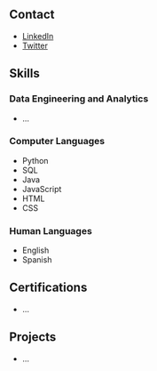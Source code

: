 ## Contact
- [LinkedIn](https://www.linkedin.com/in/lu15700/)
- [Twitter](https://twitter.com/Lu15700/)

## Skills

### Data Engineering and Analytics
- ...

### Computer Languages
- Python
- SQL
- Java
- JavaScript
- HTML
- CSS

### Human Languages
- English
- Spanish

## Certifications
- ...

## Projects
- ...
